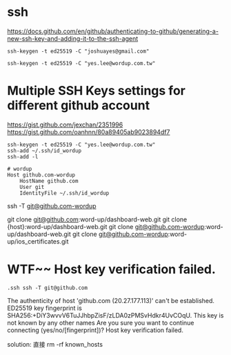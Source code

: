 # ssh

https://docs.github.com/en/github/authenticating-to-github/generating-a-new-ssh-key-and-adding-it-to-the-ssh-agent

```
ssh-keygen -t ed25519 -C "joshuayes@gmail.com"

ssh-keygen -t ed25519 -C "yes.lee@wordup.com.tw"
```

# Multiple SSH Keys settings for different github account

https://gist.github.com/jexchan/2351996
https://gist.github.com/oanhnn/80a89405ab9023894df7

```
ssh-keygen -t ed25519 -C "yes.lee@wordup.com.tw"
ssh-add ~/.ssh/id_wordup
ssh-add -l
```

```
# wordup
Host github.com-wordup
	HostName github.com
	User git
	IdentityFile ~/.ssh/id_wordup
```

ssh -T git@github.com-wordup

git clone git@github.com:word-up/dashboard-web.git
git clone {host}:word-up/dashboard-web.git
git clone git@github.com-wordup:word-up/dashboard-web.git
git clone git@github.com-wordup:word-up/ios_certificates.git

# WTF~~ Host key verification failed.

```
.ssh ssh -T git@github.com
```

The authenticity of host 'github.com (20.27.177.113)' can't be established.
ED25519 key fingerprint is SHA256:+DiY3wvvV6TuJJhbpZisF/zLDA0zPMSvHdkr4UvCOqU.
This key is not known by any other names
Are you sure you want to continue connecting (yes/no/[fingerprint])?
Host key verification failed.

solution: 直接 rm -rf known_hosts